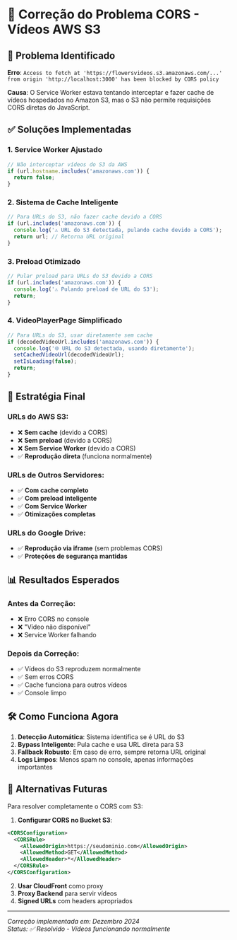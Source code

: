 # 🔧 Correção do Problema CORS - Vídeos AWS S3

## 🚨 Problema Identificado

**Erro**: `Access to fetch at 'https://flowersvideos.s3.amazonaws.com/...' from origin 'http://localhost:3000' has been blocked by CORS policy`

**Causa**: O Service Worker estava tentando interceptar e fazer cache de vídeos hospedados no Amazon S3, mas o S3 não permite requisições CORS diretas do JavaScript.

## ✅ Soluções Implementadas

### 1. **Service Worker Ajustado**
```javascript
// Não interceptar vídeos do S3 da AWS
if (url.hostname.includes('amazonaws.com')) {
  return false;
}
```

### 2. **Sistema de Cache Inteligente**
```javascript
// Para URLs do S3, não fazer cache devido a CORS
if (url.includes('amazonaws.com')) {
  console.log('⚠️ URL do S3 detectada, pulando cache devido a CORS');
  return url; // Retorna URL original
}
```

### 3. **Preload Otimizado**
```javascript
// Pular preload para URLs do S3 devido a CORS
if (url.includes('amazonaws.com')) {
  console.log('⚠️ Pulando preload de URL do S3');
  return;
}
```

### 4. **VideoPlayerPage Simplificado**
```javascript
// Para URLs do S3, usar diretamente sem cache
if (decodedVideoUrl.includes('amazonaws.com')) {
  console.log('🌐 URL do S3 detectada, usando diretamente');
  setCachedVideoUrl(decodedVideoUrl);
  setIsLoading(false);
  return;
}
```

## 🎯 **Estratégia Final**

### URLs do AWS S3:
- ❌ **Sem cache** (devido a CORS)
- ❌ **Sem preload** (devido a CORS)  
- ❌ **Sem Service Worker** (devido a CORS)
- ✅ **Reprodução direta** (funciona normalmente)

### URLs de Outros Servidores:
- ✅ **Com cache completo**
- ✅ **Com preload inteligente**
- ✅ **Com Service Worker**
- ✅ **Otimizações completas**

### URLs do Google Drive:
- ✅ **Reprodução via iframe** (sem problemas CORS)
- ✅ **Proteções de segurança mantidas**

## 📊 **Resultados Esperados**

### Antes da Correção:
- ❌ Erro CORS no console
- ❌ "Vídeo não disponível"
- ❌ Service Worker falhando

### Depois da Correção:
- ✅ Vídeos do S3 reproduzem normalmente
- ✅ Sem erros CORS
- ✅ Cache funciona para outros vídeos
- ✅ Console limpo

## 🛠️ **Como Funciona Agora**

1. **Detecção Automática**: Sistema identifica se é URL do S3
2. **Bypass Inteligente**: Pula cache e usa URL direta para S3
3. **Fallback Robusto**: Em caso de erro, sempre retorna URL original
4. **Logs Limpos**: Menos spam no console, apenas informações importantes

## 🔮 **Alternativas Futuras**

Para resolver completamente o CORS com S3:

1. **Configurar CORS no Bucket S3**:
```xml
<CORSConfiguration>
  <CORSRule>
    <AllowedOrigin>https://seudominio.com</AllowedOrigin>
    <AllowedMethod>GET</AllowedMethod>
    <AllowedHeader>*</AllowedHeader>
  </CORSRule>
</CORSConfiguration>
```

2. **Usar CloudFront** como proxy
3. **Proxy Backend** para servir vídeos
4. **Signed URLs** com headers apropriados

---

*Correção implementada em: Dezembro 2024*  
*Status: ✅ Resolvido - Vídeos funcionando normalmente* 